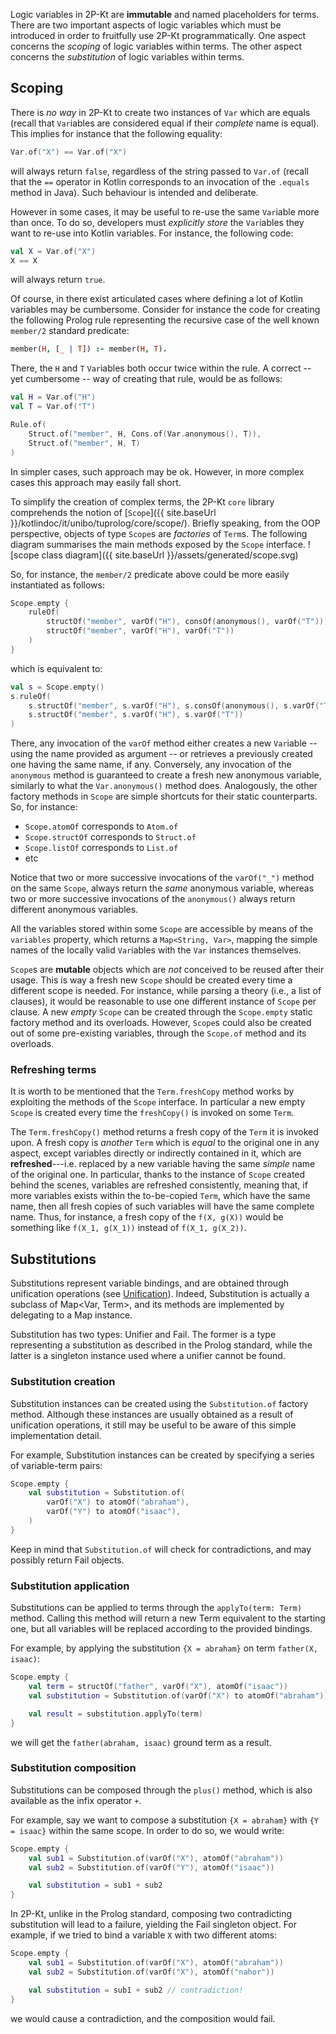 ---
---

Logic variables in 2P-Kt are __immutable__ and named placeholders for terms.
There are two important aspects of logic variables which must be introduced in order to fruitfully use 2P-Kt programmatically.
One aspect concerns the _scoping_ of logic variables within terms.
The other aspect concerns the _substitution_ of logic variables within terms.

## Scoping   
 
There is _no way_ in 2P-Kt to create two instances of `Var` which are equals
(recall that `Var`iables are considered equal if their _complete_ name is equal).
This implies for instance that the following equality:
```kotlin
Var.of("X") == Var.of("X") 
```
will always return `false`, regardless of the string passed to `Var.of`
(recall that the `==` operator in Kotlin corresponds to an invocation of the `.equals` method in Java).
Such behaviour is intended and deliberate.

However in some cases, it may be useful to re-use the same `Var`iable more than once.
To do so, developers must _explicitly store_ the `Var`iables they want to re-use into Kotlin variables.
For instance, the following code:  
```kotlin
val X = Var.of("X")
X == X
```
will always return `true`.

Of course, in there exist articulated cases where defining a lot of Kotlin variables may be cumbersome.
Consider for instance the code for creating the following Prolog rule representing the recursive case of the
well known `member/2` standard predicate:
```prolog
member(H, [_ | T]) :- member(H, T).
```
There, the `H` and `T` `Var`iables both occur twice within the rule.
A correct -- yet cumbersome -- way of creating that rule, would be as follows:
```kotlin
val H = Var.of("H")
val T = Var.of("T")

Rule.of(
    Struct.of("member", H, Cons.of(Var.anonymous(), T)),
    Struct.of("member", H, T)
)
```
In simpler cases, such approach may be ok.
However, in more complex cases this approach may easily fall short.

To simplify the creation of complex terms, the 2P-Kt `core` library comprehends the notion 
of [`Scope`]({{ site.baseUrl }}/kotlindoc/it/unibo/tuprolog/core/scope/).
Briefly speaking, from the OOP perspective, objects of type `Scope`s are _factories_ of `Term`s.
The following diagram summarises the main methods exposed by the `Scope` interface.
![scope class diagram]({{ site.baseUrl }}/assets/generated/scope.svg)

So, for instance, the `member/2` predicate above could be more easily instantiated as follows:
```kotlin
Scope.empty {
    ruleOf(
        structOf("member", varOf("H"), consOf(anonymous(), varOf("T"))),
        structOf("member", varOf("H"), varOf("T"))
    )
}
```
which is equivalent to:
```kotlin
val s = Scope.empty()
s.ruleOf(
    s.structOf("member", s.varOf("H"), s.consOf(anonymous(), s.varOf("T"))),
    s.structOf("member", s.varOf("H"), s.varOf("T"))
)
```
There, any invocation of the `varOf` method either creates a new `Var`iable -- using the name provided as argument --
or retrieves a previously created one having the same name, if any.
Conversely, any invocation of the `anonymous` method is guaranteed to create a fresh new anonymous variable, similarly to
what the `Var.anonymous()` method does.
Analogously, the other factory methods in `Scope` are simple shortcuts for their static counterparts.
So, for instance:
- `Scope.atomOf` corresponds to `Atom.of`
- `Scope.structOf` corresponds to `Struct.of`
- `Scope.listOf` corresponds to `List.of`
- etc  

Notice that two or more successive invocations of the `varOf("_")` method on the same `Scope`, always return the _same_
anonymous variable, whereas two or more successive invocations of the `anonymous()` always return different anonymous variables.

All the variables stored within some `Scope` are accessible by means of the `variables` property, which returns a 
`Map<String, Var>`, mapping the simple names of the locally valid `Var`iables with the `Var` instances themselves.

`Scope`s are __mutable__ objects which are _not_ conceived to be reused after their usage.
This is way a fresh new `Scope` should be created every time a different scope is needed.
For instance, while parsing a theory (i.e., a list of clauses), it would be reasonable to use one different instance of 
`Scope` per clause.
A new _empty_ `Scope` can be created through the `Scope.empty` static factory method and its overloads.
However, `Scope`s could also be created out of some pre-existing variables, through the `Scope.of` method and its overloads.

### Refreshing terms

It is worth to be mentioned that the `Term.freshCopy` method works by exploiting the methods of the `Scope` interface.
In particular a new empty `Scope` is created every time the `freshCopy()` is invoked on some `Term`.

The `Term.freshCopy()` method returns a fresh copy of the `Term` it is invoked upon.
A fresh copy is _another_ `Term` which is _equal_ to the original one in any aspect, except variables directly or
indirectly contained in it, which are __refreshed__---i.e. replaced by a new variable having the same _simple_ 
name of the original one. 
In particular, thanks to the instance of `Scope` created behind the scenes, variables are refreshed consistently,
meaning that, if more variables exists within the to-be-copied `Term`, which have the same name,
then all fresh copies of such variables will have the same complete name.
Thus, for instance, a fresh copy of the `f(X, g(X))` would be something like `f(X_1, g(X_1))` 
instead of `f(X_1, g(X_2))`.

## Substitutions

Substitutions represent variable bindings, and are obtained through unification operations (see [Unification](substitutions-and-unification)). Indeed, Substitution is actually a subclass of Map<Var, Term>, and its methods are implemented by delegating to a Map instance.

Substitution has two types: Unifier and Fail. The former is a type representing a substitution as described in the Prolog standard, while the latter is a singleton instance used where a unifier cannot be found.

### Substitution creation

Substitution instances can be created using the `Substitution.of` factory method. Although these instances are usually obtained as a result of unification operations, it still may be useful to be aware of this simple implementation detail.

For example, Substitution instances can be created by specifying a series of variable-term pairs:

```kotlin
Scope.empty {
    val substitution = Substitution.of(
        varOf("X") to atomOf("abraham"),
        varOf("Y") to atomOf("isaac"),
    )
}
```

Keep in mind that `Substitution.of` will check for contradictions, and may possibly return Fail objects.

### Substitution application

Substitutions can be applied to terms through the `applyTo(term: Term)` method. Calling this method will return a new Term equivalent to the starting one, but all variables will be replaced according to the provided bindings.

For example, by applying the substitution `{X = abraham}` on term `father(X, isaac)`:

```kotlin
Scope.empty {
    val term = structOf("father", varOf("X"), atomOf("isaac"))
    val substitution = Substitution.of(varOf("X") to atomOf("abraham"))

    val result = substitution.applyTo(term)
}
```

we will get the `father(abraham, isaac)` ground term as a result.

### Substitution composition

Substitutions can be composed through the `plus()` method, which is also available as the infix operator `+`.

For example, say we want to compose a substitution `{X = abraham}` with `{Y = isaac}` within the same scope. In order to do so, we would write:

```kotlin
Scope.empty {
    val sub1 = Substitution.of(varOf("X"), atomOf("abraham"))
    val sub2 = Substitution.of(varOf("Y"), atomOf("isaac"))

    val substitution = sub1 + sub2
}
```

In 2P-Kt, unlike in the Prolog standard, composing two contradicting substitution will lead to a failure, yielding the Fail singleton object. For example, if we tried to bind a variable `X` with two different atoms:

```kotlin
Scope.empty {
    val sub1 = Substitution.of(varOf("X"), atomOf("abraham"))
    val sub2 = Substitution.of(varOf("X"), atomOf("nahor"))

    val substitution = sub1 + sub2 // contradiction!
}
```

we would cause a contradiction, and the composition would fail.